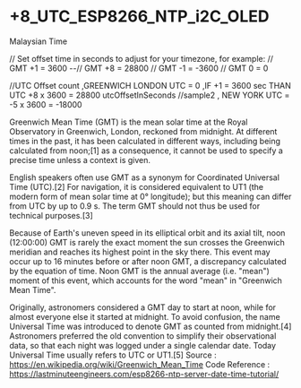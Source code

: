 # +8_UTC_ESP8266_NTP_i2C_OLED
Malaysian Time

  // Set offset time in seconds to adjust for your timezone, for example:
  // GMT +1 = 3600 
--// GMT +8 = 28800
  // GMT -1 = -3600
  // GMT 0 = 0

//UTC Offset count ,GREENWICH LONDON UTC = 0 ,IF +1 = 3600 sec THAN UTC +8 x 3600 = 28800 utcOffsetInSeconds
//sample2 , NEW YORK UTC = -5 x 3600 = -18000

Greenwich Mean Time (GMT) is the mean solar time at the Royal Observatory in Greenwich, London, reckoned from midnight. At different times in the past, it has been calculated in different ways, including being calculated from noon;[1] as a consequence, it cannot be used to specify a precise time unless a context is given.

English speakers often use GMT as a synonym for Coordinated Universal Time (UTC).[2] For navigation, it is considered equivalent to UT1 (the modern form of mean solar time at 0° longitude); but this meaning can differ from UTC by up to 0.9 s. The term GMT should not thus be used for technical purposes.[3]

Because of Earth's uneven speed in its elliptical orbit and its axial tilt, noon (12:00:00) GMT is rarely the exact moment the sun crosses the Greenwich meridian and reaches its highest point in the sky there. This event may occur up to 16 minutes before or after noon GMT, a discrepancy calculated by the equation of time. Noon GMT is the annual average (i.e. "mean") moment of this event, which accounts for the word "mean" in "Greenwich Mean Time".

Originally, astronomers considered a GMT day to start at noon, while for almost everyone else it started at midnight. To avoid confusion, the name Universal Time was introduced to denote GMT as counted from midnight.[4] Astronomers preferred the old convention to simplify their observational data, so that each night was logged under a single calendar date. Today Universal Time usually refers to UTC or UT1.[5]
Source : https://en.wikipedia.org/wiki/Greenwich_Mean_Time
Code Reference : https://lastminuteengineers.com/esp8266-ntp-server-date-time-tutorial/
